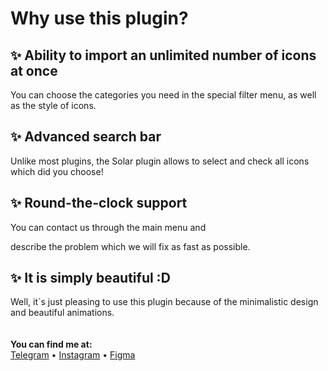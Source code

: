# Why use this plugin?

## ✨ Ability to import an unlimited number of icons at once

You can choose the categories you need in the special filter menu, as well as the style of icons.

## ✨ Advanced search bar

Unlike most plugins, the Solar plugin allows to select and check all icons which did you choose!

## ✨ Round-the-clock support

You can contact us through the main menu and

describe the problem which we will fix as fast as possible.

## ✨ It is simply beautiful :D

Well, it`s just pleasing to use this plugin because of the minimalistic design and beautiful animations.<br>
<br><br>
**You can find me at:**<br>
[Telegram](https://t.me/chebarash) • [Instagram](https://instagram.com/chebarash) • [Figma](https://www.figma.com/@chebarash)
